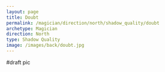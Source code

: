 ```yaml
---
layout: page
title: Doubt
permalink: /magician/direction/north/shadow_quality/doubt
archetype: Magician
direction: North
type: Shadow Quality
image: /images/back/doubt.jpg
---
```

#draft pic
